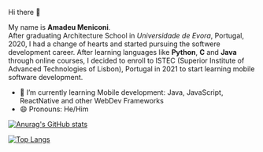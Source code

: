 Hi there 👋

My name is <strong>Amadeu Meniconi</strong>. <br>
After graduating Architecture School in <em>Universidade de Evora</em>, Portugal, 2020, I had a change of hearts and started pursuing the softwere development career.
After learning languages like <strong>Python</strong>, <strong>C</strong> and <strong>Java</strong> through online courses, I decided to enroll to ISTEC (Superior Institute of Advanced Technologies of Lisbon), Portugal in 2021 to start learning mobile software development.

- 🌱 I’m currently learning Mobile development: Java, JavaScript, ReactNative and other WebDev Frameworks
- 😄 Pronouns: He/Him

[![Anurag's GitHub stats](https://github-readme-stats.vercel.app/api?username=AmadeuGMeniconi&bg_color=283733&border_color=365D3E&text_color=AEBAC7&show_icons=true&icon_color=365D3E&title_color=AEBAC7&text_bold=false&card_width=1050)](https://github.com/anuraghazra/github-readme-stats)

[![Top Langs](https://github-readme-stats.vercel.app/api/top-langs/?username=AmadeuGMeniconi&bg_color=283733&border_color=365D3E&text_color=AEBAC7&title_color=AEBAC7&card_width=1050&langs_count=5&layout=compact&hide=objectivec,objectivecpp)](https://github.com/anuraghazra/github-readme-stats)

